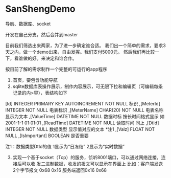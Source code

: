 # SanShengDemo
导航、数据库、socket

开发在自己分支，然后合并到master

目前我们筛选出来两家，为了进一步确定谁合适。
我们出一个简单的需求，要求3天之内，做一个demo出来，自由发挥。我们支付5000元。
然后我们再比较一下，看谁做的好。来决定和谁合作。


按目前了解的需求制作一个完整的可运行的app程序

1. 首页，要包含功能导航
2. sqlite数据库表操作展示，制作内容展示，可无限下拉和编辑页（可编辑每条记录的内>容），表结构如下

[Id] INTEGER PRIMARY KEY AUTOINCREMENT NOT NULL         标识
,[MeterId] INTEGER NOT NULL      电表标识
,[MeterName] CHAR(20) NOT NULL   电表名称  显示为文本
,[ValueTime] DATETIME NOT NULL   数据时标  按长时间格式显示 如2001-1-1 01:01:01
,[ReadTime] DATETIME NOT NULL    读取时间  同上
,[DtId] INTEGER NOT NULL         数据类型  显示值对应的文本 *注1
,[Valz] FLOAT NOT NULL
,[IsImportant] BOOLEAN           是否重要

注1：数据类型DtId的值 1显示为“日冻结”  2显示为“实时数据”

3. 实现一个基于socket（Tcp）的服务，侦听8001端口，可以通过网络连接，连接后可以收
发二进制数据，收发的报文可以显示在界面上
比如：客户端发送 2个字节报文 0x68 0x16 服务端返回0x16 0x68


